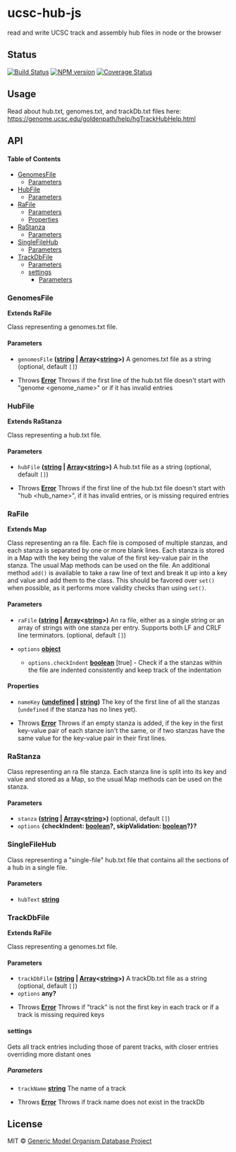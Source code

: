 # ucsc-hub-js

read and write UCSC track and assembly hub files in node or the browser

## Status

[![Build Status](https://img.shields.io/github/actions/workflow/status/GMOD/ucsc-hub-js/push.yml?branch=master)](https://github.com/GMOD/ucsc-hub-js/actions)
[![NPM version](https://img.shields.io/npm/v/@gmod/ucsc-hub.svg?logo=npm&style=flat-square)](https://npmjs.org/package/@gmod/ucsc-hub)
[![Coverage Status](https://img.shields.io/codecov/c/github/GMOD/ucsc-hub-js/master.svg?logo=codecov&style=flat-square)](https://codecov.io/gh/GMOD/ucsc-hub-js/branch/master)

## Usage

Read about hub.txt, genomes.txt, and trackDb.txt files here:
<https://genome.ucsc.edu/goldenpath/help/hgTrackHubHelp.html>

## API

<!-- Generated by documentation.js. Update this documentation by updating the source code. -->

#### Table of Contents

- [GenomesFile](#genomesfile)
  - [Parameters](#parameters)
- [HubFile](#hubfile)
  - [Parameters](#parameters-1)
- [RaFile](#rafile)
  - [Parameters](#parameters-2)
  - [Properties](#properties)
- [RaStanza](#rastanza)
  - [Parameters](#parameters-3)
- [SingleFileHub](#singlefilehub)
  - [Parameters](#parameters-4)
- [TrackDbFile](#trackdbfile)
  - [Parameters](#parameters-5)
  - [settings](#settings)
    - [Parameters](#parameters-6)

### GenomesFile

**Extends RaFile**

Class representing a genomes.txt file.

#### Parameters

- `genomesFile`
  **([string](https://developer.mozilla.org/docs/Web/JavaScript/Reference/Global_Objects/String)
  |
  [Array](https://developer.mozilla.org/docs/Web/JavaScript/Reference/Global_Objects/Array)<[string](https://developer.mozilla.org/docs/Web/JavaScript/Reference/Global_Objects/String)>)**
  A genomes.txt file as a string (optional, default `[]`)

<!---->

- Throws
  **[Error](https://developer.mozilla.org/docs/Web/JavaScript/Reference/Global_Objects/Error)**
  Throws if the first line of the hub.txt file doesn't start with "genome
  \<genome_name>" or if it has invalid entries

### HubFile

**Extends RaStanza**

Class representing a hub.txt file.

#### Parameters

- `hubFile`
  **([string](https://developer.mozilla.org/docs/Web/JavaScript/Reference/Global_Objects/String)
  |
  [Array](https://developer.mozilla.org/docs/Web/JavaScript/Reference/Global_Objects/Array)<[string](https://developer.mozilla.org/docs/Web/JavaScript/Reference/Global_Objects/String)>)**
  A hub.txt file as a string (optional, default `[]`)

<!---->

- Throws
  **[Error](https://developer.mozilla.org/docs/Web/JavaScript/Reference/Global_Objects/Error)**
  Throws if the first line of the hub.txt file doesn't start with "hub
  \<hub_name>", if it has invalid entries, or is missing required entries

### RaFile

**Extends Map**

Class representing an ra file. Each file is composed of multiple stanzas, and
each stanza is separated by one or more blank lines. Each stanza is stored in a
Map with the key being the value of the first key-value pair in the stanza. The
usual Map methods can be used on the file. An additional method `add()` is
available to take a raw line of text and break it up into a key and value and
add them to the class. This should be favored over `set()` when possible, as it
performs more validity checks than using `set()`.

#### Parameters

- `raFile`
  **([string](https://developer.mozilla.org/docs/Web/JavaScript/Reference/Global_Objects/String)
  |
  [Array](https://developer.mozilla.org/docs/Web/JavaScript/Reference/Global_Objects/Array)<[string](https://developer.mozilla.org/docs/Web/JavaScript/Reference/Global_Objects/String)>)**
  An ra file, either as a single string or an array of strings with one stanza
  per entry. Supports both LF and CRLF line terminators. (optional, default
  `[]`)
- `options`
  **[object](https://developer.mozilla.org/docs/Web/JavaScript/Reference/Global_Objects/Object)**&#x20;

  - `options.checkIndent`
    **[boolean](https://developer.mozilla.org/docs/Web/JavaScript/Reference/Global_Objects/Boolean)**
    \[true] - Check if a the stanzas within the file are indented consistently
    and keep track of the indentation

#### Properties

- `nameKey`
  **([undefined](https://developer.mozilla.org/docs/Web/JavaScript/Reference/Global_Objects/undefined)
  |
  [string](https://developer.mozilla.org/docs/Web/JavaScript/Reference/Global_Objects/String))**
  The key of the first line of all the stanzas (`undefined` if the stanza has no
  lines yet).

<!---->

- Throws
  **[Error](https://developer.mozilla.org/docs/Web/JavaScript/Reference/Global_Objects/Error)**
  Throws if an empty stanza is added, if the key in the first key-value pair of
  each stanze isn't the same, or if two stanzas have the same value for the
  key-value pair in their first lines.

### RaStanza

Class representing an ra file stanza. Each stanza line is split into its key and
value and stored as a Map, so the usual Map methods can be used on the stanza.

#### Parameters

- `stanza`
  **([string](https://developer.mozilla.org/docs/Web/JavaScript/Reference/Global_Objects/String)
  |
  [Array](https://developer.mozilla.org/docs/Web/JavaScript/Reference/Global_Objects/Array)<[string](https://developer.mozilla.org/docs/Web/JavaScript/Reference/Global_Objects/String)>)**
  (optional, default `[]`)
- `options` **{checkIndent:
  [boolean](https://developer.mozilla.org/docs/Web/JavaScript/Reference/Global_Objects/Boolean)?,
  skipValidation:
  [boolean](https://developer.mozilla.org/docs/Web/JavaScript/Reference/Global_Objects/Boolean)?}?**&#x20;

### SingleFileHub

Class representing a "single-file" hub.txt file that contains all the sections
of a hub in a single file.

#### Parameters

- `hubText`
  **[string](https://developer.mozilla.org/docs/Web/JavaScript/Reference/Global_Objects/String)**&#x20;

### TrackDbFile

**Extends RaFile**

Class representing a genomes.txt file.

#### Parameters

- `trackDbFile`
  **([string](https://developer.mozilla.org/docs/Web/JavaScript/Reference/Global_Objects/String)
  |
  [Array](https://developer.mozilla.org/docs/Web/JavaScript/Reference/Global_Objects/Array)<[string](https://developer.mozilla.org/docs/Web/JavaScript/Reference/Global_Objects/String)>)**
  A trackDb.txt file as a string (optional, default `[]`)
- `options` **any?**&#x20;

<!---->

- Throws
  **[Error](https://developer.mozilla.org/docs/Web/JavaScript/Reference/Global_Objects/Error)**
  Throws if "track" is not the first key in each track or if a track is missing
  required keys

#### settings

Gets all track entries including those of parent tracks, with closer entries
overriding more distant ones

##### Parameters

- `trackName`
  **[string](https://developer.mozilla.org/docs/Web/JavaScript/Reference/Global_Objects/String)**
  The name of a track

<!---->

- Throws
  **[Error](https://developer.mozilla.org/docs/Web/JavaScript/Reference/Global_Objects/Error)**
  Throws if track name does not exist in the trackDb

## License

MIT © [Generic Model Organism Database Project](http://gmod.org/wiki/Main_Page)
